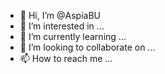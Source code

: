 - 👋 Hi, I’m @AspiaBU
- 👀 I’m interested in ...
- 🌱 I’m currently learning ...
- 💞️ I’m looking to collaborate on ...
- 📫 How to reach me ...

<!---
AspiaBU/AspiaBU is a ✨ special ✨ repository because its `README.md` (this file) appears on your GitHub profile.
You can click the Preview link to take a look at your changes.
--->
